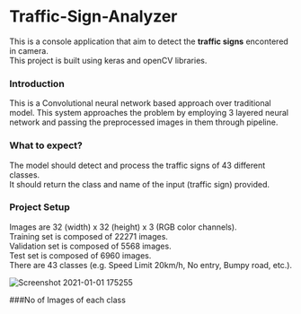 # Traffic-Sign-Analyzer

This is a console application that aim to detect the **traffic signs** encontered in camera. <br>
This project is built using keras and openCV libraries.

### Introduction

This is a Convolutional neural network based approach over traditional model. This system approaches the problem by employing 3 layered neural network and passing the preprocessed images in them through pipeline. 

### What to expect?

The model should detect and process the traffic signs of 43 different classes. <br>
It should return the class and name of the input (traffic sign) provided.


### Project Setup

Images are 32 (width) x 32 (height) x 3 (RGB color channels).<br>
Training set is composed of 22271 images.<br>
Validation set is composed of 5568 images.<br>
Test set is composed of 6960 images. <br>
There are 43 classes (e.g. Speed Limit 20km/h, No entry, Bumpy road, etc.). <br>

![Screenshot 2021-01-01 175255](https://user-images.githubusercontent.com/66209332/103440011-28d09480-4c68-11eb-8064-0bc3f604bbd3.jpg)

###No of Images of each class
